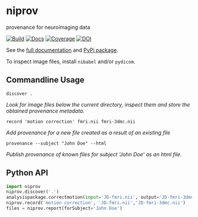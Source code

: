 niprov
======
provenance for neuroimaging data

[![Build](https://travis-ci.org/ilogue/niprov.svg?branch=master)](https://travis-ci.org/ilogue/niprov)
[![Docs](https://readthedocs.org/projects/niprov/badge/?version=latest)](http://niprov.readthedocs.org/)
[![Coverage](https://img.shields.io/coveralls/ilogue/niprov.svg)](https://coveralls.io/r/ilogue/niprov)
[![DOI](https://zenodo.org/badge/7344/ilogue/niprov.svg)](http://dx.doi.org/10.5281/zenodo.13683)

See the [full documentation](http://niprov.readthedocs.org/) and [PyPi package](https://pypi.python.org/pypi/niprov).

To inspect image files, install `nibabel` and/or `pydicom`.

Commandline Usage
-----------------

```shell
discover .
```
*Look for image files below the current directory, inspect them and store the obtained provenance metadata.*

```shell
record 'motion correction' fmri.nii fmri-3dmc.nii
```
*Add provenance for a new file created as a result of an existing file*

```shell
provenance --subject "John Doe" --html
```
*Publish provenance of known files for subject 'John Doe' as an html file.*

Python API
-----------------

```python
import niprov
niprov.discover('.')
analysispackage.correctmotion(input='JD-fmri.nii', output='JD-fmri-3dmc.nii')
niprov.record('motion correction', 'JD-fmri.nii','JD-fmri-3dmc.nii')
files = niprov.report(forSubject='John Doe')
```


